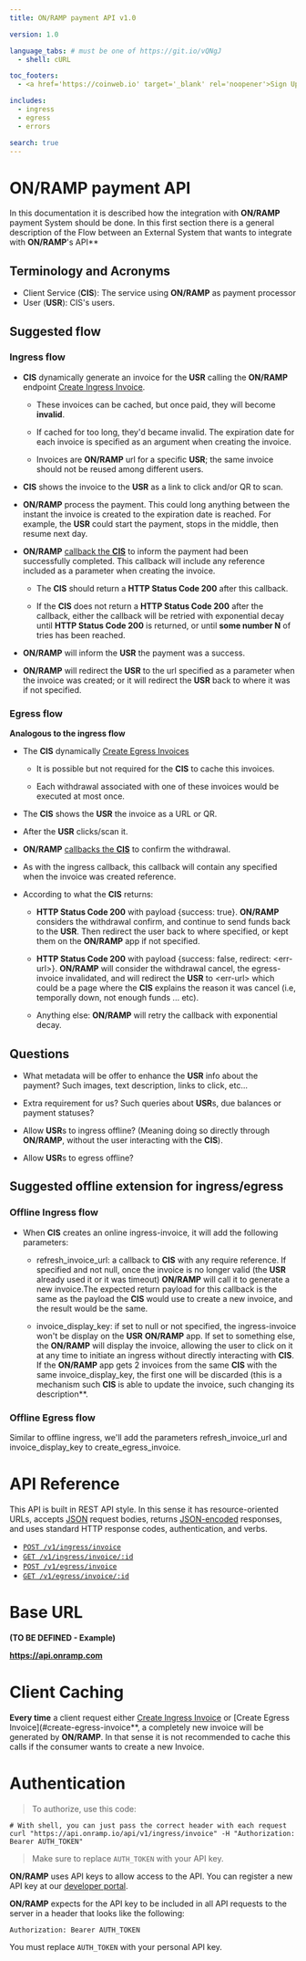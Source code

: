 ```yaml
---
title: ON/RAMP payment API v1.0 

version: 1.0

language_tabs: # must be one of https://git.io/vQNgJ
  - shell: cURL

toc_footers:
  - <a href='https://coinweb.io' target='_blank' rel='noopener'>Sign Up for a Developer Key</a>

includes:
  - ingress
  - egress
  - errors

search: true
---
```


# ON/RAMP payment API

In this documentation it is described how the integration with **ON/RAMP** payment System should be done.
In this first section there is a general description of the Flow between an External System that wants to integrate with **ON/RAMP**'s API** 

## Terminology and Acronyms 

- Client Service (**CIS**): The service using **ON/RAMP** as payment processor
- User (**USR**): CIS's users.

## Suggested flow

### Ingress flow

- **CIS** dynamically generate an invoice for the **USR** calling the **ON/RAMP** endpoint [Create Ingress Invoice](#create-ingress-invoice).

  - These invoices can be cached, but once paid, they will become **invalid**.

  - If cached for too long, they'd became invalid. The expiration date for each invoice is specified as an argument when creating the invoice.

  - Invoices are **ON/RAMP** url for a specific **USR**; the same invoice should not be reused among different users.

- **CIS** shows the invoice to the **USR** as a link to click and/or QR to scan.

- **ON/RAMP** process the payment. This could long anything between the instant the invoice is created to the expiration date is reached. For example, the **USR** could start the payment, stops in the middle, then resume next day.

- **ON/RAMP** [callback the **CIS**](#callback-ingress-invoice) to inform the payment had been successfully completed. This callback will include any reference included as a parameter when creating the invoice.

  - The **CIS** should return a **HTTP Status Code 200** after this callback.

  - If the **CIS** does not return a **HTTP Status Code 200** after the callback, either the callback will be retried with exponential decay until **HTTP Status Code 200** is returned, or until **some number N** of tries has been reached.

- **ON/RAMP** will inform the **USR** the payment was a success.

- **ON/RAMP** will redirect the **USR** to the url specified as a parameter when the invoice was created; or it will redirect the **USR** back to where it was if not specified.

### Egress flow

**Analogous to the ingress flow**

- The **CIS** dynamically [Create Egress Invoices](#create-egress-invoice)

  - It is possible but not required for the **CIS** to cache this invoices.

  - Each withdrawal associated with one of these invoices would be executed at most once.
  
- The **CIS** shows the **USR** the invoice as a URL or QR.

- After the **USR** clicks/scan it.

- **ON/RAMP** [callbacks the **CIS**](#callback-egress-invoice) to confirm the withdrawal.

- As with the ingress callback, this callback will contain any specified when the invoice was created reference.

- According to what the **CIS** returns:

  - **HTTP Status Code 200** with payload {success: true}. **ON/RAMP** considers the withdrawal confirm, and continue to send funds back to the **USR**. Then redirect the user back to where specified, or kept them on the **ON/RAMP** app if not specified.
  
  - **HTTP Status Code 200** with payload {success: false, redirect: <err-url\>}. **ON/RAMP** will consider the withdrawal cancel, the egress-invoice invalidated, and will redirect the **USR** to <err-url\> which could be a page where the **CIS** explains the reason it was cancel (i.e, temporally down, not enough funds \... etc).

  - Anything else: **ON/RAMP** will retry the callback with exponential decay.

## Questions

- What metadata will be offer to enhance the **USR** info about the payment? Such images, text description, links to click, etc...

- Extra requirement for us? Such queries about **USR**s, due balances or payment statuses?

- Allow **USR**s to ingress offline? (Meaning doing so directly through **ON/RAMP**, without the user interacting with the **CIS**).

- Allow **USR**s to egress offline?

## Suggested offline extension for ingress/egress

### Offline Ingress flow

- When **CIS** creates an online ingress-invoice, it will add the following parameters:

  - refresh\_invoice\_url: a callback to **CIS** with any require reference. If specified and not null, once the invoice is no longer valid (the **USR** already used it or it was timeout) **ON/RAMP** will call it to generate a new invoice.The expected return payload for this callback is the same as the payload the **CIS** would use to create a new invoice, and the result would be the same.

  - invoice\_display\_key: if set to null or not specified, the ingress-invoice won't be display on the **USR** **ON/RAMP** app. If set to something else, the **ON/RAMP** will display the invoice, allowing the user to click on it at any time to initiate an ingress without directly interacting with **CIS**. If the **ON/RAMP** app gets 2 invoices from the same **CIS** with the same invoice\_display\_key, the first one will be discarded (this is a mechanism such **CIS** is able to update the invoice, such changing its description**.

### Offline Egress flow

Similar to offline ingress, we'll add the parameters refresh\_invoice\_url and invoice\_display\_key to create\_egress\_invoice.

# API Reference

This API is built in REST API style. In this sense it has resource-oriented URLs, accepts [JSON](http://www.json.org/) request bodies, returns [JSON-encoded](http://www.json.org/) responses, and uses standard HTTP response codes, authentication, and verbs.

- [`POST /v1/ingress/invoice`](#create-ingress-invoice)
- [`GET /v1/ingress/invoice/:id`](#query-ingress-invoice)
- [`POST /v1/egress/invoice`](#create-egress-invoice)
- [`GET /v1/egress/invoice/:id`](#query-egress-invoice)


# Base URL

**(TO BE DEFINED - Example)**

**https://api.onramp.com**

# Client Caching

**Every time** a client request either [Create Ingress Invoice](#create-ingress-invoice) or [Create Egress Invoice](#create-egress-invoice**, a completely new invoice will be generated by **ON/RAMP**. In that sense it is not recommended to cache this calls if the consumer wants to create a new Invoice.

# Authentication

> To authorize, use this code:

```shell
# With shell, you can just pass the correct header with each request
curl "https://api.onramp.io/api/v1/ingress/invoice" -H "Authorization: Bearer AUTH_TOKEN"
```

> Make sure to replace `AUTH_TOKEN` with your API key.

**ON/RAMP** uses API keys to allow access to the API. You can register a new API key at our [developer portal](https://onramp.com/developers).

**ON/RAMP** expects for the API key to be included in all API requests to the server in a header that looks like the following:

`Authorization: Bearer AUTH_TOKEN`

<aside class="notice">
You must replace <code>AUTH_TOKEN</code> with your personal API key.
</aside>

